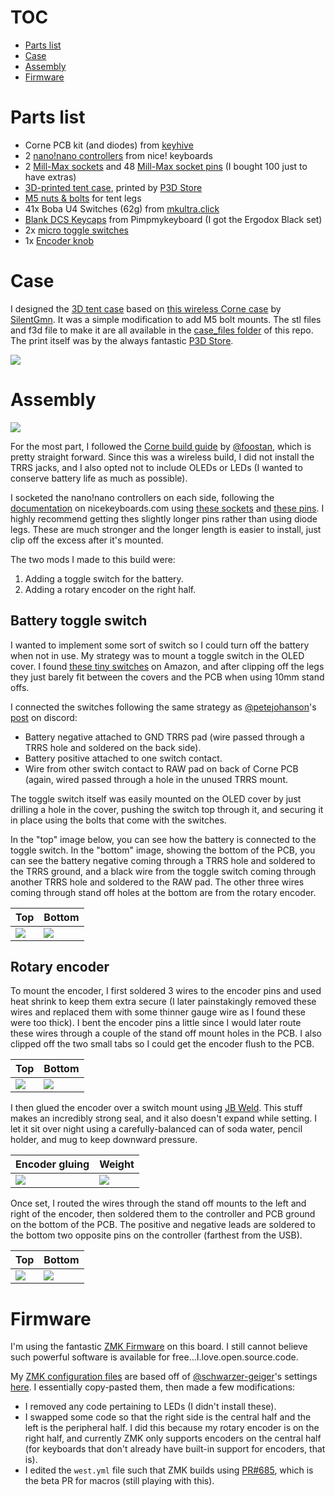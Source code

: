 
# TOC

- [Parts list](#parts-list)
- [Case](#case)
- [Assembly](#assembly)
- [Firmware](#firmware)

# Parts list

- Corne PCB kit (and diodes) from [keyhive](https://keyhive.xyz/shop)
- 2 [nano!nano controllers](https://docs.nicekeyboards.com/#/) from nice! keyboards
- 2 [Mill-Max sockets](https://www.digikey.at/product-detail/en/mill-max-manufacturing-corp/110-44-624-41-001000/ED90056-ND/947064) and 48 [Mill-Max socket pins](https://www.digikey.be/product-detail/en/mill-max-manufacturing-corp/3320-1-00-15-00-00-03-0/ED1161-ND/4147393) (I bought 100 just to have extras)
- [3D-printed tent case](https://www.thingiverse.com/thing:4705667), printed by [P3D Store](https://p3dstore.com/)
- [M5 nuts & bolts](https://www.amazon.com/gp/product/B07QSFT4ST/) for tent legs
- 41x Boba U4 Switches (62g) from [mkultra.click](https://mkultra.click/)
- [Blank DCS Keycaps](https://pimpmykeyboard.com/dcs-pbt-blank-keysets/) from Pimpmykeyboard (I got the Ergodox Black set)
- 2x [micro toggle switches](https://www.amazon.com/gp/product/B075RDYMQQ/)
- 1x [Encoder knob](https://www.arrow.com/en/products/oedni-75-4-5/kilo-international)

# Case

I designed the [3D tent case](https://www.thingiverse.com/thing:4705667) based on [this wireless Corne case](https://www.thingiverse.com/thing:4598829) by [SilentGmn](https://www.thingiverse.com/silentgmn/designs). It was a simple modification to add M5 bolt mounts. The stl files and f3d file to make it are all available in the [case_files folder](https://github.com/jhelvy/wireless-corne/tree/main/case_files) of this repo. The print itself was by the always fantastic [P3D Store](https://p3dstore.com/).

![](images/case.jpg)

# Assembly

![](images/starting.jpg)

For the most part, I followed the [Corne build guide](https://github.com/foostan/crkbd/blob/master/corne-classic/doc/buildguide_en.md) by [@foostan](https://github.com/foostan/), which is pretty straight forward. Since this was a wireless build, I did not install the TRRS jacks, and I also opted not to include OLEDs or LEDs (I wanted to conserve battery life as much as possible).

I socketed the nano!nano controllers on each side, following the [documentation](https://nicekeyboards.com/docs/nice-nano/getting-started) on nicekeyboards.com using [these sockets](https://www.digikey.at/product-detail/en/mill-max-manufacturing-corp/110-44-624-41-001000/ED90056-ND/947064) and [these pins](https://www.digikey.be/product-detail/en/mill-max-manufacturing-corp/3320-1-00-15-00-00-03-0/ED1161-ND/4147393). I highly recommend getting thes slightly longer pins rather than using diode legs. These are much stronger and the longer length is easier to install, just clip off the excess after it's mounted.

The two mods I made to this build were:

1. Adding a toggle switch for the battery.
2. Adding a rotary encoder on the right half.

## Battery toggle switch

I wanted to implement some sort of switch so I could turn off the battery when not in use. My strategy was to mount a toggle switch in the OLED cover. I found [these tiny switches](https://www.amazon.com/gp/product/B075RDYMQQ/) on Amazon, and after clipping off the legs they just barely fit between the covers and the PCB when using 10mm stand offs.

I connected the switches following the same strategy as [@petejohanson](https://github.com/petejohanson/)'s [post](https://discord.com/channels/675924128108118016/698923975002292245/784755423012978688) on discord:

- Battery negative attached to GND TRRS pad (wire passed through a TRRS hole and soldered on the back side).
- Battery positive attached to one switch contact.
- Wire from other switch contact to RAW pad on back of Corne PCB (again, wired passed through a hole in the unused TRRS mount.

The toggle switch itself was easily mounted on the OLED cover by just drilling a hole in the cover, pushing the switch top through it, and securing it in place using the bolts that come with the switches.

In the "top" image below, you can see how the battery is connected to the toggle switch. In the "bottom" image, showing the bottom of the PCB, you can see the battery negative coming through a TRRS hole and soldered to the TRRS ground, and a black wire from the toggle switch coming through another TRRS hole and soldered to the RAW pad. The other three wires coming through stand off holes at the bottom are from the rotary encoder.

Top | Bottom
----|----
![](images/toggle.jpg) | ![](images/wiring.jpg)

## Rotary encoder

To mount the encoder, I first soldered 3 wires to the encoder pins and used heat shrink to keep them extra secure (I later painstakingly removed these wires and replaced them with some thinner gauge wire as I found these were too thick). I bent the encoder pins a little since I would later route these wires through a couple of the stand off mount holes in the PCB. I also clipped off the two small tabs so I could get the encoder flush to the PCB.

Top | Bottom
----|----
![](images/encoder1.jpg) | ![](images/encoder2.jpg)

I then glued the encoder over a switch mount using [JB Weld](https://www.jbweld.com/). This stuff makes an incredibly strong seal, and it also doesn't expand while setting. I let it sit over night using a carefully-balanced can of soda water, pencil holder, and mug to keep downward pressure.

Encoder gluing | Weight
----|----
![](images/encoder3.jpg) | ![](images/encoder4.jpg)

Once set, I routed the wires through the stand off mounts to the left and right of the encoder, then soldered them to the controller and PCB ground on the bottom of the PCB. The positive and negative leads are soldered to the bottom two opposite pins on the controller (farthest from the USB).

Top | Bottom
----|----
![](images/encoder5.jpg) | ![](images/wiring.jpg)

# Firmware

I'm using the fantastic [ZMK Firmware](https://zmk.dev/) on this board. I still cannot believe such powerful software is available for free...I.love.open.source.code.

My [ZMK configuration files](https://github.com/jhelvy/zmk-config-corne) are based off of [@schwarzer-geiger](https://github.com/schwarzer-geiger/)'s settings [here](https://github.com/schwarzer-geiger/crkbd). I essentially copy-pasted them, then made a few modifications:

- I removed any code pertaining to LEDs (I didn't install these).
- I swapped some code so that the right side is the central half and the left is the peripheral half. I did this because my rotary encoder is on the right half, and currently ZMK only supports encoders on the central half (for keyboards that don't already have built-in support for encoders, that is).
- I edited the `west.yml` file such that ZMK builds using [PR#685](https://github.com/zmkfirmware/zmk/pull/685), which is the beta PR for macros (still playing with this).

